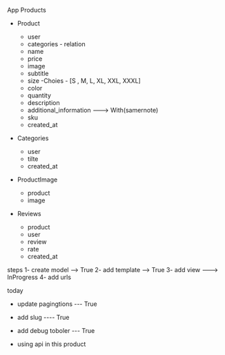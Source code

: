 
App Products
 - Product
   - user
   - categories - relation
   - name
   - price
   - image 
   - subtitle
   - size -Choies -  [S , M, L, XL, XXL, XXXL]
   - color
   - quantity
   - description
   - additional_information  ---> With(samernote)
   - sku
   - created_at




 - Categories
   - user
   - tilte
   - created_at




- ProductImage
   - product
   - image




- Reviews
   - product
   - user
   - review
   - rate
   - created_at        



steps 
 1- create model --> True
 2- add template --> True 
 3- add view  ---> InProgress
 4- add urls


today 
 - update pagingtions  --- True
 - add slug ---- True
 - add debug toboler --- True
 
 - using api in this product 
 